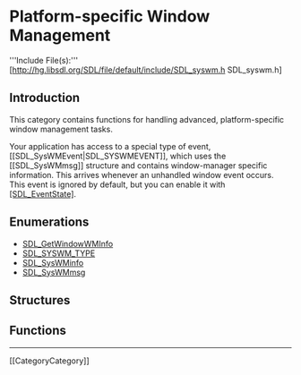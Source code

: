 # Platform-specific Window Management

'''Include File(s):'''  [http://hg.libsdl.org/SDL/file/default/include/SDL_syswm.h SDL_syswm.h]


## Introduction
This category contains functions for handling advanced, platform-specific window management tasks.

Your application has access to a special type of event, [[SDL_SysWMEvent|SDL_SYSWMEVENT]], which uses the [[SDL_SysWMmsg]] structure and contains window-manager specific information.  This arrives whenever an unhandled window event occurs.  This event is ignored by default, but you can enable it with [[SDL_EventState]]().

## Enumerations

<!-- BEGIN CATEGORY LIST -->
- [SDL_GetWindowWMInfo](SDL_GetWindowWMInfo)
- [SDL_SYSWM_TYPE](SDL_SYSWM_TYPE)
- [SDL_SysWMinfo](SDL_SysWMinfo)
- [SDL_SysWMmsg](SDL_SysWMmsg)
<!-- END CATEGORY LIST -->

## Structures


## Functions


----
[[CategoryCategory]]
